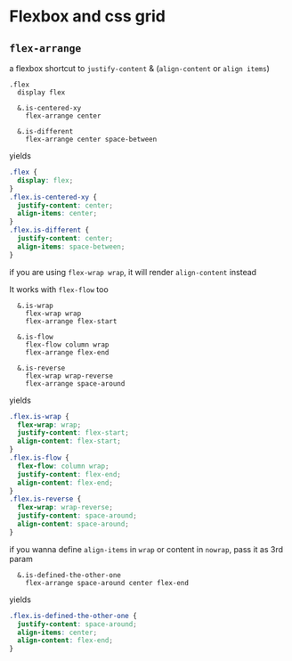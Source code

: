 # Flexbox and css grid

## `flex-arrange`

a flexbox shortcut to `justify-content` & (`align-content` or `align items`)

```stylus
.flex
  display flex

  &.is-centered-xy
    flex-arrange center

  &.is-different
    flex-arrange center space-between
```

yields

```css
.flex {
  display: flex;
}
.flex.is-centered-xy {
  justify-content: center;
  align-items: center;
}
.flex.is-different {
  justify-content: center;
  align-items: space-between;
}
```

if you are using `flex-wrap wrap`, it will render `align-content` instead

It works with `flex-flow` too

```stylus
  &.is-wrap
    flex-wrap wrap
    flex-arrange flex-start

  &.is-flow
    flex-flow column wrap
    flex-arrange flex-end

  &.is-reverse
    flex-wrap wrap-reverse
    flex-arrange space-around
```

yields

```css
.flex.is-wrap {
  flex-wrap: wrap;
  justify-content: flex-start;
  align-content: flex-start;
}
.flex.is-flow {
  flex-flow: column wrap;
  justify-content: flex-end;
  align-content: flex-end;
}
.flex.is-reverse {
  flex-wrap: wrap-reverse;
  justify-content: space-around;
  align-content: space-around;
}
```

if you wanna define `align-items` in `wrap` or content in `nowrap`, pass it as 3rd param

```stylus
  &.is-defined-the-other-one
    flex-arrange space-around center flex-end
```

yields

```css
.flex.is-defined-the-other-one {
  justify-content: space-around;
  align-items: center;
  align-content: flex-end;
}
```
